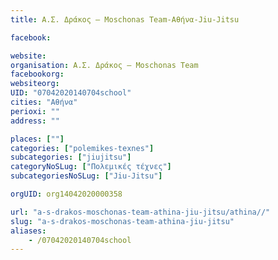 ```yaml
---
title: Α.Σ. Δράκος – Moschonas Team-Αθήνα-Jiu-Jitsu

facebook:

website:
organisation: Α.Σ. Δράκος – Moschonas Team
facebookorg:
websiteorg:
UID: "07042020140704school"
cities: "Αθήνα"
perioxi: ""
address: ""

places: [""]
categories: ["polemikes-texnes"]
subcategories: ["jiujitsu"]
categoryNoSLug: ["Πολεμικές τέχνες"]
subcategoriesNoSLug: ["Jiu-Jitsu"]

orgUID: org14042020000358

url: "a-s-drakos-moschonas-team-athina-jiu-jitsu/athina//"
slug: "a-s-drakos-moschonas-team-athina-jiu-jitsu"
aliases:
    - /07042020140704school
---
```





